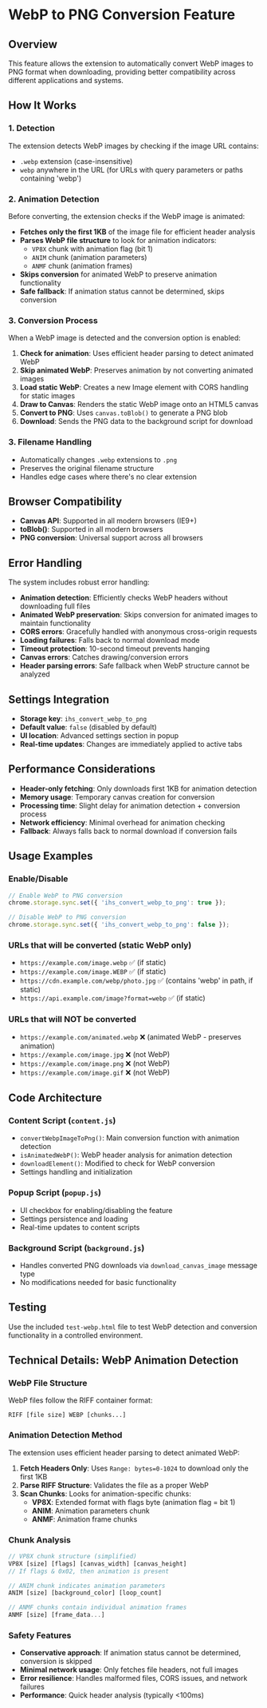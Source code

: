 # WebP to PNG Conversion Feature

## Overview
This feature allows the extension to automatically convert WebP images to PNG format when downloading, providing better compatibility across different applications and systems.

## How It Works

### 1. Detection
The extension detects WebP images by checking if the image URL contains:
- `.webp` extension (case-insensitive)
- `webp` anywhere in the URL (for URLs with query parameters or paths containing 'webp')

### 2. Animation Detection
Before converting, the extension checks if the WebP image is animated:
- **Fetches only the first 1KB** of the image file for efficient header analysis
- **Parses WebP file structure** to look for animation indicators:
  - `VP8X` chunk with animation flag (bit 1)
  - `ANIM` chunk (animation parameters)
  - `ANMF` chunk (animation frames)
- **Skips conversion** for animated WebP to preserve animation functionality
- **Safe fallback**: If animation status cannot be determined, skips conversion

### 3. Conversion Process
When a WebP image is detected and the conversion option is enabled:

1. **Check for animation**: Uses efficient header parsing to detect animated WebP
2. **Skip animated WebP**: Preserves animation by not converting animated images
3. **Load static WebP**: Creates a new Image element with CORS handling for static images
4. **Draw to Canvas**: Renders the static WebP image onto an HTML5 canvas
5. **Convert to PNG**: Uses `canvas.toBlob()` to generate a PNG blob
6. **Download**: Sends the PNG data to the background script for download

### 3. Filename Handling
- Automatically changes `.webp` extensions to `.png`
- Preserves the original filename structure
- Handles edge cases where there's no clear extension

## Browser Compatibility
- **Canvas API**: Supported in all modern browsers (IE9+)
- **toBlob()**: Supported in all modern browsers
- **PNG conversion**: Universal support across all browsers

## Error Handling
The system includes robust error handling:
- **Animation detection**: Efficiently checks WebP headers without downloading full files
- **Animated WebP preservation**: Skips conversion for animated images to maintain functionality
- **CORS errors**: Gracefully handled with anonymous cross-origin requests
- **Loading failures**: Falls back to normal download mode
- **Timeout protection**: 10-second timeout prevents hanging
- **Canvas errors**: Catches drawing/conversion errors
- **Header parsing errors**: Safe fallback when WebP structure cannot be analyzed

## Settings Integration
- **Storage key**: `ihs_convert_webp_to_png`
- **Default value**: `false` (disabled by default)
- **UI location**: Advanced settings section in popup
- **Real-time updates**: Changes are immediately applied to active tabs

## Performance Considerations
- **Header-only fetching**: Only downloads first 1KB for animation detection
- **Memory usage**: Temporary canvas creation for conversion
- **Processing time**: Slight delay for animation detection + conversion process
- **Network efficiency**: Minimal overhead for animation checking
- **Fallback**: Always falls back to normal download if conversion fails

## Usage Examples

### Enable/Disable
```javascript
// Enable WebP to PNG conversion
chrome.storage.sync.set({ 'ihs_convert_webp_to_png': true });

// Disable WebP to PNG conversion  
chrome.storage.sync.set({ 'ihs_convert_webp_to_png': false });
```

### URLs that will be converted (static WebP only)
- `https://example.com/image.webp` ✅ (if static)
- `https://example.com/image.WEBP` ✅ (if static)
- `https://cdn.example.com/webp/photo.jpg` ✅ (contains 'webp' in path, if static)
- `https://api.example.com/image?format=webp` ✅ (if static)

### URLs that will NOT be converted
- `https://example.com/animated.webp` ❌ (animated WebP - preserves animation)
- `https://example.com/image.jpg` ❌ (not WebP)
- `https://example.com/image.png` ❌ (not WebP)
- `https://example.com/image.gif` ❌ (not WebP)

## Code Architecture

### Content Script (`content.js`)
- `convertWebpImageToPng()`: Main conversion function with animation detection
- `isAnimatedWebP()`: WebP header analysis for animation detection
- `downloadElement()`: Modified to check for WebP conversion
- Settings handling and initialization

### Popup Script (`popup.js`)
- UI checkbox for enabling/disabling the feature
- Settings persistence and loading
- Real-time updates to content scripts

### Background Script (`background.js`)
- Handles converted PNG downloads via `download_canvas_image` message type
- No modifications needed for basic functionality

## Testing
Use the included `test-webp.html` file to test WebP detection and conversion functionality in a controlled environment.

## Technical Details: WebP Animation Detection

### WebP File Structure
WebP files follow the RIFF container format:
```
RIFF [file size] WEBP [chunks...]
```

### Animation Detection Method
The extension uses efficient header parsing to detect animated WebP:

1. **Fetch Headers Only**: Uses `Range: bytes=0-1024` to download only the first 1KB
2. **Parse RIFF Structure**: Validates the file as a proper WebP
3. **Scan Chunks**: Looks for animation-specific chunks:
   - **VP8X**: Extended format with flags byte (animation flag = bit 1)
   - **ANIM**: Animation parameters chunk
   - **ANMF**: Animation frame chunks

### Chunk Analysis
```javascript
// VP8X chunk structure (simplified)
VP8X [size] [flags] [canvas_width] [canvas_height]
// If flags & 0x02, then animation is present

// ANIM chunk indicates animation parameters
ANIM [size] [background_color] [loop_count]

// ANMF chunks contain individual animation frames  
ANMF [size] [frame_data...]
```

### Safety Features
- **Conservative approach**: If animation status cannot be determined, conversion is skipped
- **Minimal network usage**: Only fetches file headers, not full images
- **Error resilience**: Handles malformed files, CORS issues, and network failures
- **Performance**: Quick header analysis (typically <100ms)

